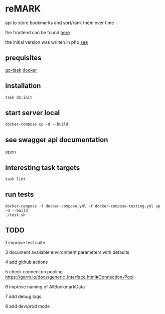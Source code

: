 # reMARK

api to store bookmarks and sort/rank them over time

the frontend can be found [here](https://github.com/itsmethemojo/remark)

the initial version was wriiten in php [see](https://github.com/itsmethemojo/remark-api/tree/21f1ad861827053c76f328d39174b97c225cc5d4)

## prequisites

[go-task](https://github.com/go-task/task)
[docker](https://www.docker.com/get-started)

## installation

`task dz:init`

## start server local

`docker-compose up -d --build`

## see swagger api documentation

[open](http://localhost:8080/swagger/index.html)

## interesting task targets

`task lint`

## run tests

```
docker-compose -f docker-compose.yml -f docker-compose-testing.yml up -d --build
./test.sh
```

## TODO

1 improve test suite

3 document available environment parameters with defaults

4 add github actions

5 check conneciton pooling https://gorm.io/docs/generic_interface.html#Connection-Pool

6 improve naming of AllBookmarkData

7 add debug logs

8 add dev/prod mode


